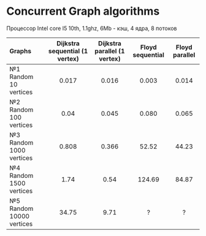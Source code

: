 # Concurrent Graph algorithms

Процессор Intel core I5 10th, 1.1ghz, 6Mb - кэш, 4 ядра, 8 потоков 

| Graphs                  | Dijkstra sequential (1 vertex)| Dijkstra parallel (1 vertex)| Floyd sequential| Floyd parallel |
| :---------------------- | :---------------------------: | :-------------------------: | :-------------: | :------------: | 
| №1 Random 10 vertices   | 0.017                         | 0.016                       | 0.003           | 0.014          |
| №2 Random 100 vertices  | 0.04                          | 0.045                       | 0.080           | 0.065          |
| №3 Random 1000 vertices | 0.808                         | 0.366                       | 52.52           | 44.23          |
| №4 Random 1500 vertices | 1.74                          | 0.54                        | 124.69          | 84.87          |
| №5 Random 10000 vertices| 34.75                         | 9.71                        | ?               | ?              |
